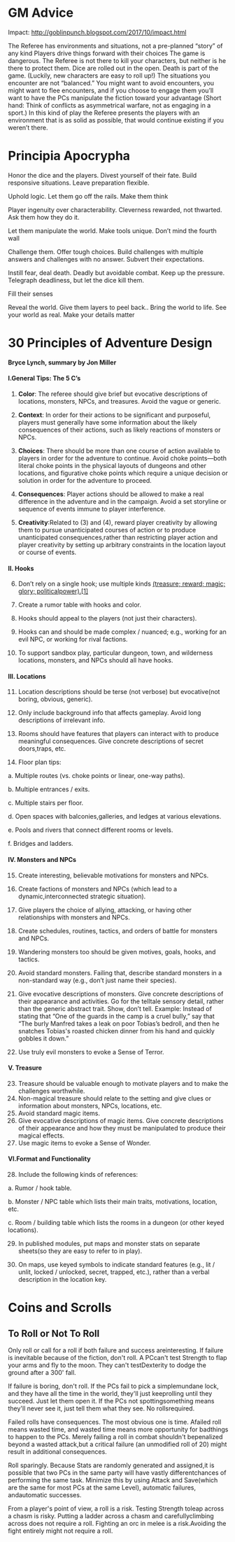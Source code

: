 
# GM Advice

Impact: http://goblinpunch.blogspot.com/2017/10/impact.html

The Referee has environments and situations, not a pre-planned “story” of any kind
Players drive things forward with their choices
The game is dangerous. The Referee is not there to kill your characters, but neither is he there to protect them. Dice are rolled out in the open. Death is part of the game. (Luckily, new characters are easy to roll up!)
The situations you encounter are not “balanced.” You might want to avoid encounters, you might want to flee encounters, and if you choose to engage them you’ll want to have the PCs manipulate the fiction toward your advantage (Short hand: Think of conflicts as asymmetrical warfare, not as engaging in a sport.)
In this kind of play the Referee presents the players with an environment that is as solid as possible, that would continue existing if you weren’t there.



# Principia Apocrypha

Honor the dice and the players. Divest yourself of their fate.
Build responsive situations. Leave preparation flexible.

Uphold logic. Let them go off the rails. Make them think

Player ingenuity over characterability. Cleverness rewarded, not thwarted. Ask them how they do it. 

Let them manipulate the world. Make tools unique. Don’t mind the fourth wall

Challenge them. Offer tough choices. Build challenges with  multiple answers and challenges with no answer. Subvert their expectations.

Instill fear, deal death. Deadly but avoidable combat. Keep up the pressure. Telegraph deadliness, but let the dice kill them.

Fill their senses

Reveal the world. Give them layers to peel back.. Bring the world to life. See your world as real. Make your details matter

# 30 Principles of Adventure Design

**Bryce Lynch, summary by Jon Miller**

#### I.General Tips: The 5 C’s

1. **Color**: The referee should give brief but evocative descriptions of locations, monsters, NPCs, and treasures. Avoid the vague or generic.
2. **Context**: In order for their actions to be significant and purposeful, players must generally have some information about the likely consequences of their actions, such as likely reactions of monsters or NPCs.
3. **Choices**: There should be more than one course of action available to players in order for the adventure to continue. Avoid choke points—both literal choke points in the physical layouts of dungeons and other locations, and figurative choke points which require a unique decision or solution in order for the adventure to proceed.
4. **Consequences**: Player actions should be allowed to make a real difference in the adventure and in the campaign. Avoid a set storyline or sequence of events immune to player interference.

5. **Creativity**:Related to (3) and (4), reward player creativity by allowing them to pursue unanticipated courses of action or to produce unanticipated consequences,rather than restricting player action and player creativity by setting up arbitrary constraints in the location layout or course of events.

#### II. Hooks

6. Don’t rely on a single hook; use multiple kinds [(treasure; reward; magic; glory; politicalpower).]()[[1\]](#_msocom_1) 

7. Create a rumor table with hooks and color.
8. Hooks should appeal to the players (not just their characters).
9. Hooks can and should be made complex / nuanced; e.g., working for an evil NPC, or working for rival factions.
10. To support sandbox play, particular dungeon, town, and wilderness locations, monsters, and NPCs should all have hooks.

#### III. Locations

11. Location descriptions should be terse (not verbose) but evocative(not boring, obvious, generic).

12. Only include background info that affects gameplay. Avoid long descriptions of irrelevant info.


13. Rooms should have features that players can interact with to produce meaningful consequences. Give concrete descriptions of secret doors,traps, etc.


14. Floor plan tips:

a.   Multiple routes (vs. choke points or linear, one-way paths).

b.   Multiple entrances / exits.

c.    Multiple stairs per floor.

d.   Open spaces with balconies,galleries, and ledges at various elevations.

e.   Pools and rivers that connect different rooms or levels.

f.    Bridges and ladders.

#### IV. Monsters and NPCs

15. Create interesting, believable motivations for monsters and NPCs.

16. Create factions of monsters and NPCs (which lead to a dynamic,interconnected strategic situation).


17. Give players the choice of allying, attacking, or having other relationships with monsters and NPCs.
18. Create schedules, routines, tactics, and orders of battle for monsters and NPCs.
19. Wandering monsters too should be given motives, goals, hooks, and tactics.
20. Avoid standard monsters. Failing that, describe standard monsters in a non-standard way (e.g., don’t just name their species).
21. Give evocative descriptions of monsters. Give concrete descriptions of their appearance and activities. Go for the telltale sensory detail, rather than the generic abstract trait. Show, don’t tell. Example: Instead of stating that “One of the guards in the camp is a cruel bully,” say that “The burly Manfred takes a leak on poor Tobias’s bedroll, and then he snatches Tobias's roasted chicken dinner from his hand and quickly gobbles it down.”
22. Use truly evil monsters to evoke a Sense of Terror.

#### V. Treasure

23. Treasure should be valuable enough to motivate players and to make the challenges worthwhile.
24. Non-magical treasure should relate to the setting and give clues or information about monsters, NPCs, locations, etc.
25. Avoid standard magic items.
26. Give evocative descriptions of magic items. Give concrete descriptions of their appearance and how they must be manipulated to produce their magical effects.
27. Use magic items to evoke a Sense of Wonder.

#### VI.Format and Functionality

28. Include the following kinds of references:

a.    Rumor / hook table.

b.    Monster / NPC table which lists their main traits, motivations, location, etc.

c.     Room / building table which lists the rooms in a dungeon (or other keyed locations).

29. In published modules, put maps and monster stats on separate sheets(so they are easy to refer to in play).

30. On maps, use keyed symbols to indicate standard features (e.g., lit / unlit, locked / unlocked, secret, trapped, etc.), rather than a verbal description in the location key.


# Coins and Scrolls

## To Roll or Not To Roll

Only roll or call for a roll if both failure and success areinteresting. If failure is inevitable because of the fiction, don't roll. A PCcan't test Strength to flap your arms and fly to the moon. They can't testDexterity to dodge the ground after a 300' fall.

 

If failure is boring, don't roll. If the PCs fail to pick a simplemundane lock, and they have all the time in the world, they'll just keeprolling until they succeed. Just let them open it. If the PCs not spottingsomething means they'll never see it, just tell them what they see. No rollsrequired.

 

Failed rolls have consequences. The most obvious one is time. Afailed roll means wasted time, and wasted time means more opportunity for badthings to happen to the PCs. Merely failing a roll in combat shouldn't bepenalized beyond a wasted attack,but a critical failure (an unmodified roll of 20) might result in additional consequences.

 

Roll sparingly. Because Stats are randomly generated and assigned,it is possible that two PCs in the same party will have vastly differentchances of performing the same task. Minimize this by using Attack and Save(which are the same for most PCs at the same Level), automatic failures, andautomatic successes.


From a player's point of view, a roll is a risk. Testing Strength toleap across a chasm is risky. Putting a ladder across a chasm and carefullyclimbing across does not require a roll. Fighting an orc in melee is a risk.Avoiding the fight entirely might not require a roll.